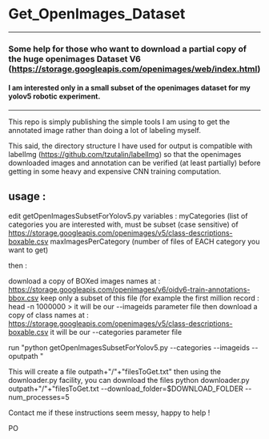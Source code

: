# Get_OpenImages_Dataset
---
### Some help for those who want to download a partial copy of the huge openimages Dataset V6 (https://storage.googleapis.com/openimages/web/index.html)
#### I am interested only in a small subset of the openimages dataset for my yolov5 robotic experiment.
---
This repo is simply publishing the simple tools I am using to get the annotated image rather than doing a lot of labeling myself. 

This said, the directory structure I have used for output is compatible with labelImg (https://github.com/tzutalin/labelImg) so that the openimages downloaded images and annotation can be verified (at least partially) before getting in some heavy and expensive CNN training computation. 

## usage :
edit getOpenImagesSubsetForYolov5.py  variables : 
  myCategories (list of categories you are interested with, must be subset (case sensitive) of https://storage.googleapis.com/openimages/v5/class-descriptions-boxable.csv 
  maxImagesPerCategory (number of files of EACH category you want to get) 
  
then : 

download a copy of BOXed images names at : https://storage.googleapis.com/openimages/v6/oidv6-train-annotations-bbox.csv 
keep only a subset of this file (for example the first million record : head -n 1000000 <downloaded big file name> > <new smaller file name> 
it will be our --imageids parameter file 
then download a copy of class names at  : https://storage.googleapis.com/openimages/v5/class-descriptions-boxable.csv
it will be our --categories parameter file 

 run "python getOpenImagesSubsetForYolov5.py --categories <name of the downloaded categories file> --imageids <name of the subset of images files names obtained above> --oputpath <path where you want to store the resulting file> "
  
This will create a file outpath+"/"+"filesToGet.txt" 
then using the downloader.py facility, you can download the files python downloader.py outpath+"/"+"filesToGet.txt --download_folder=$DOWNLOAD_FOLDER --num_processes=5

Contact me if these instructions seem messy, happy to help !
  
  PO
  
  
